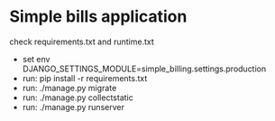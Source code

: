 # Simple bills application

check requirements.txt and runtime.txt

* set env DJANGO_SETTINGS_MODULE=simple_billing.settings.production
* run: pip install -r requirements.txt
* run: ./manage.py migrate
* run: ./manage.py collectstatic
* run: ./manage.py runserver
